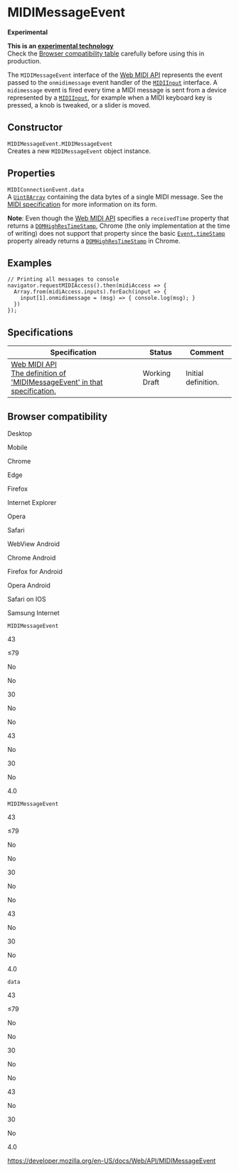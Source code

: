 MIDIMessageEvent
================

**Experimental**

**This is an [experimental technology](https://developer.mozilla.org/en-US/docs/MDN/Guidelines/Conventions_definitions#experimental)**  
Check the [Browser compatibility table](#browser_compatibility) carefully before using this in production.

The `MIDIMessageEvent` interface of the [Web MIDI API](web_midi_api) represents the event passed to the <span class="page-not-created">`onmidimessage`</span> event handler of the [`MIDIInput`](midiinput) interface. A `midimessage` event is fired every time a MIDI message is sent from a device represented by a [`MIDIInput`](midiinput), for example when a MIDI keyboard key is pressed, a knob is tweaked, or a slider is moved.

Constructor
-----------

<span class="page-not-created">`MIDIMessageEvent.MIDIMessageEvent`</span>  
Creates a new `MIDIMessageEvent` object instance.

Properties
----------

<span class="page-not-created">`MIDIConnectionEvent.data`</span>  
A [`Uint8Array`](https://developer.mozilla.org/en-US/docs/Web/JavaScript/Reference/Global_Objects/Uint8Array) containing the data bytes of a single MIDI message. See the [MIDI specification](https://www.midi.org/specifications-old/item/table-1-summary-of-midi-message) for more information on its form.

**Note**: Even though the [Web MIDI API](https://www.w3.org/TR/webmidi/#midimessageevent-interface) specifies a `receivedTime` property that returns a [`DOMHighResTimeStamp`](domhighrestimestamp), Chrome (the only implementation at the time of writing) does not support that property since the basic [`Event.timeStamp`](event/timestamp) property already returns a [`DOMHighResTimeStamp`](domhighrestimestamp) in Chrome.

Examples
--------

    // Printing all messages to console
    navigator.requestMIDIAccess().then(midiAccess => {
      Array.from(midiAccess.inputs).forEach(input => {
        input[1].onmidimessage = (msg) => { console.log(msg); }
      })
    });

Specifications
--------------

<table><thead><tr class="header"><th>Specification</th><th>Status</th><th>Comment</th></tr></thead><tbody><tr class="odd"><td><a href="https://webaudio.github.io/web-midi-api/#midimessageevent-interface">Web MIDI API<br />
<span class="small">The definition of 'MIDIMessageEvent' in that specification.</span></a></td><td><span class="spec-wd">Working Draft</span></td><td>Initial definition.</td></tr></tbody></table>

Browser compatibility
---------------------

Desktop

Mobile

Chrome

Edge

Firefox

Internet Explorer

Opera

Safari

WebView Android

Chrome Android

Firefox for Android

Opera Android

Safari on IOS

Samsung Internet

`MIDIMessageEvent`

43

≤79

No

No

30

No

No

43

No

30

No

4.0

`MIDIMessageEvent`

43

≤79

No

No

30

No

No

43

No

30

No

4.0

`data`

43

≤79

No

No

30

No

No

43

No

30

No

4.0

<a href="https://developer.mozilla.org/en-US/docs/Web/API/MIDIMessageEvent" class="_attribution-link">https://developer.mozilla.org/en-US/docs/Web/API/MIDIMessageEvent</a>
